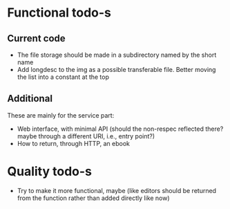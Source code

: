 # Functional todo-s

## Current code

* The file storage should be made in a subdirectory named by the short name
* Add longdesc to the img as a possible transferable file. Better moving the list into a constant at the top

## Additional 

These are mainly for the service part:

* Web interface, with minimal API (should the non-respec reflected there? maybe through a different URI, i.e., entry point?)
* How to return, through HTTP, an ebook


# Quality todo-s

* Try to make it more functional, maybe (like editors should be returned from the function rather than added directly like now)
